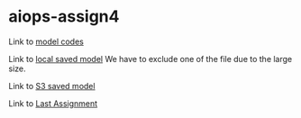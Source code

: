 # aiops-assign4

Link to [model codes](https://github.com/kangyan0902/aiops-assign4/tree/master/model_training)

Link to [local saved model](https://github.com/kangyan0902/aiops-assign4/tree/master/model_training/sentiment_model.h5/1)
We have to exclude one of the file due to the large size.

Link to [S3 saved model](https://s3.console.aws.amazon.com/s3/buckets/bucketkangtwitter/model/model_train/model_training/sentiment_model.h5/?region=us-east-1&tab=overview)

Link to [Last Assignment](https://github.com/kangyan0902/aiops-assignment3)
